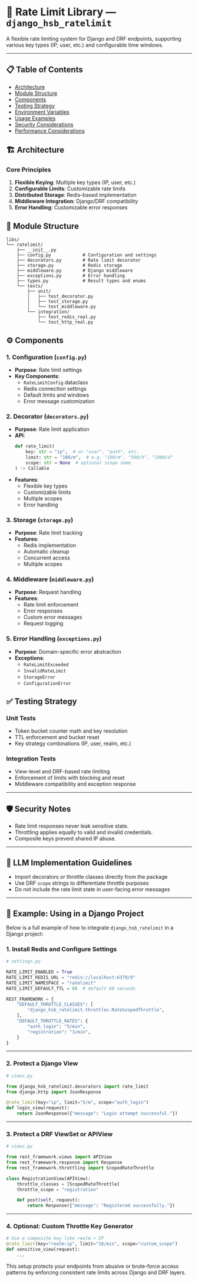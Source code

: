 # 🔄 Rate Limit Library — `django_hsb_ratelimit`

A flexible rate limiting system for Django and DRF endpoints, supporting various key types (IP, user, etc.) and configurable time windows.

---

## 📋 Table of Contents

- [Architecture](#architecture)
- [Module Structure](#module-structure)
- [Components](#components)
- [Testing Strategy](#testing-strategy)
- [Environment Variables](#environment-variables)
- [Usage Examples](#usage-examples)
- [Security Considerations](#security-considerations)
- [Performance Considerations](#performance-considerations)

## 🏗 Architecture

### Core Principles

1. **Flexible Keying**: Multiple key types (IP, user, etc.)
2. **Configurable Limits**: Customizable rate limits
3. **Distributed Storage**: Redis-based implementation
4. **Middleware Integration**: Django/DRF compatibility
5. **Error Handling**: Customizable error responses

## 📁 Module Structure

```
libs/
└── ratelimit/
    ├── __init__.py
    ├── config.py            # Configuration and settings
    ├── decorators.py        # Rate limit decorator
    ├── storage.py           # Redis storage
    ├── middleware.py        # Django middleware
    ├── exceptions.py        # Error handling
    ├── types.py             # Result types and enums
    └── tests/
        ├── unit/
        │   ├── test_decorator.py
        │   ├── test_storage.py
        │   └── test_middleware.py
        └── integration/
            ├── test_redis_real.py
            └── test_http_real.py
```

## ⚙️ Components

### 1. Configuration (`config.py`)

- **Purpose**: Rate limit settings
- **Key Components**:
  - `RateLimitConfig` dataclass
  - Redis connection settings
  - Default limits and windows
  - Error message customization

### 2. Decorator (`decorators.py`)

- **Purpose**: Rate limit application
- **API**:
  ```python
  def rate_limit(
      key: str = "ip",  # or "user", "path", etc.
      limit: str = "100/m",  # e.g. "100/m", "500/h", "1000/d"
      scope: str = None  # optional scope name
  ) -> Callable
  ```
- **Features**:
  - Flexible key types
  - Customizable limits
  - Multiple scopes
  - Error handling

### 3. Storage (`storage.py`)

- **Purpose**: Rate limit tracking
- **Features**:
  - Redis implementation
  - Automatic cleanup
  - Concurrent access
  - Multiple scopes

### 4. Middleware (`middleware.py`)

- **Purpose**: Request handling
- **Features**:
  - Rate limit enforcement
  - Error responses
  - Custom error messages
  - Request logging

### 5. Error Handling (`exceptions.py`)

- **Purpose**: Domain-specific error abstraction
- **Exceptions**:
  - `RateLimitExceeded`
  - `InvalidRateLimit`
  - `StorageError`
  - `ConfigurationError`

## ✅ Testing Strategy

### Unit Tests
- Token bucket counter math and key resolution
- TTL enforcement and bucket reset
- Key strategy combinations (IP, user, realm, etc.)

### Integration Tests
- View-level and DRF-based rate limiting
- Enforcement of limits with blocking and reset
- Middleware compatibility and exception response

---

## 🛡 Security Notes

- Rate limit responses never leak sensitive state.
- Throttling applies equally to valid and invalid credentials.
- Composite keys prevent shared IP abuse.

---

## 🤖 LLM Implementation Guidelines

- Import decorators or throttle classes directly from the package
- Use DRF `scope` strings to differentiate throttle purposes
- Do not include the rate limit state in user-facing error messages

---

## 🚀 Example: Using in a Django Project

Below is a full example of how to integrate `django_hsb_ratelimit` in a Django project:

### 1. Install Redis and Configure Settings

```python
# settings.py

RATE_LIMIT_ENABLED = True
RATE_LIMIT_REDIS_URL = "redis://localhost:6379/0"
RATE_LIMIT_NAMESPACE = "ratelimit"
RATE_LIMIT_DEFAULT_TTL = 60  # default 60 seconds

REST_FRAMEWORK = {
    "DEFAULT_THROTTLE_CLASSES": [
        "django_hsb_ratelimit.throttles.RateScopedThrottle",
    ],
    "DEFAULT_THROTTLE_RATES": {
        "auth_login": "5/min",
        "registration": "3/min",
    }
}
```

---

### 2. Protect a Django View

```python
# views.py

from django_hsb_ratelimit.decorators import rate_limit
from django.http import JsonResponse

@rate_limit(key="ip", limit="5/m", scope="auth_login")
def login_view(request):
    return JsonResponse({"message": "Login attempt successful."})
```

---

### 3. Protect a DRF ViewSet or APIView

```python
# views.py

from rest_framework.views import APIView
from rest_framework.response import Response
from rest_framework.throttling import ScopedRateThrottle

class RegistrationView(APIView):
    throttle_classes = [ScopedRateThrottle]
    throttle_scope = "registration"

    def post(self, request):
        return Response({"message": "Registered successfully."})
```

---

### 4. Optional: Custom Throttle Key Generator

```python
# Use a composite key like realm + IP
@rate_limit(key="realm:ip", limit="10/min", scope="custom_scope")
def sensitive_view(request):
    ...
```

This setup protects your endpoints from abusive or brute-force access patterns by enforcing consistent rate limits across Django and DRF layers.
